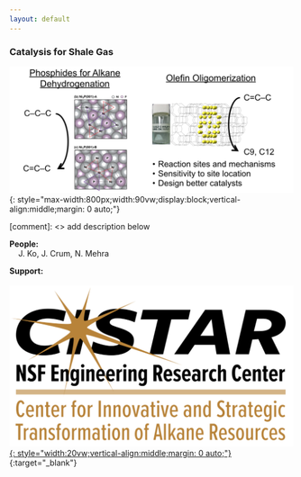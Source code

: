 ```yaml
---
layout: default
---
```


### Catalysis for Shale Gas   

![](/group_data/research_images/catalysis_for_shale_gas_3.jpg){: style="max-width:800px;width:90vw;display:block;vertical-align:middle;margin: 0 auto;"}

[comment]: <> add description below

**People:**  
&nbsp;&nbsp;&nbsp;&nbsp;J. Ko, J. Crum, N. Mehra

**Support:**  
&nbsp;&nbsp;&nbsp;&nbsp;[![](/group_data/research_images/CISTAR_logo.png){: style="width:20vw;vertical-align:middle;margin: 0 auto;"}](https://cistar.us/){:target="_blank"}
